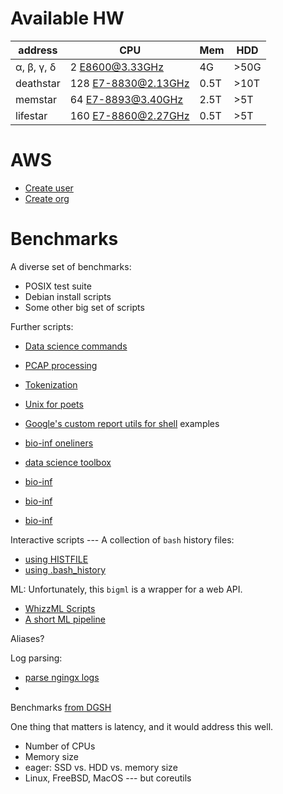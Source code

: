 # Available HW

| address  | CPU                    | Mem | HDD  |
|----------|------------------------|---  |------|
|α, β, γ, δ| 2  E8600@3.33GHz       | 4G  | >50G |
|deathstar |128 E7-8830@2.13GHz     |0.5T | >10T |
|memstar   |64  E7-8893@3.40GHz     |2.5T | >5T  |
|lifestar  |160 E7-8860@2.27GHz     |0.5T | >5T  |

# AWS

* [Create user](https://docs.aws.amazon.com/IAM/latest/UserGuide/id_users_create.html)
* [Create org](https://docs.aws.amazon.com/organizations/latest/userguide/orgs_introduction.html)

# Benchmarks

A diverse set of benchmarks:
* POSIX test suite
* Debian install scripts 
* Some other big set of scripts

Further scripts:
* [Data science commands](https://datascienceworkshops.com/blog/seven-command-line-tools-for-data-science/)
* [PCAP processing](https://nanxiao.me/en/process-large-pcap-file/)
* [Tokenization](https://github.com/etnichols/Stanford-NLP-Notes)
* [Unix for poets](https://www.cs.upc.edu/~padro/Unixforpoets.pdf)
* [Google's custom report utils for shell](https://github.com/google/crush-tools) examples

* [bio-inf oneliners](https://github.com/crazyhottommy/oneliners)
* [data science toolbox](https://www.datascienceatthecommandline.com/1e/chapter-8-parallel-pipelines.html)
* [bio-inf](http://bioinformatics.mdc-berlin.de/intro2UnixandSGE/unix_for_beginners/shell_scripting_bash.html)
* [bio-inf](https://github.com/crazyhottommy/getting-started-with-genomics-tools-and-resources)
* [bio-inf](http://lh3lh3.users.sourceforge.net/biounix.shtml)

Interactive scripts --- A collection of `bash` history files:
* [using HISTFILE](https://github.com/search?l=Shell&q=histfile&type=Code)
* [using .bash_history](https://github.com/search?l=Shell&q=.bash_history&type=Code)

ML: Unfortunately, this `bigml` is a wrapper for a web API.
* [WhizzML Scripts](https://github.com/whizzml/examples)
* [A short ML pipeline](https://news.ycombinator.com/item?id=6412190)

Aliases?

Log parsing:
* [parse ngingx logs](https://rtcamp.com/tutorials/nginx/log-parsing/)
* 
  

Benchmarks [from DGSH](https://github.com/dspinellis/dgsh/tree/master/example)

One thing that matters is latency, and it would address this well.

* Number of CPUs
* Memory size
* eager: SSD vs. HDD vs. memory size 
* Linux, FreeBSD, MacOS --- but coreutils
